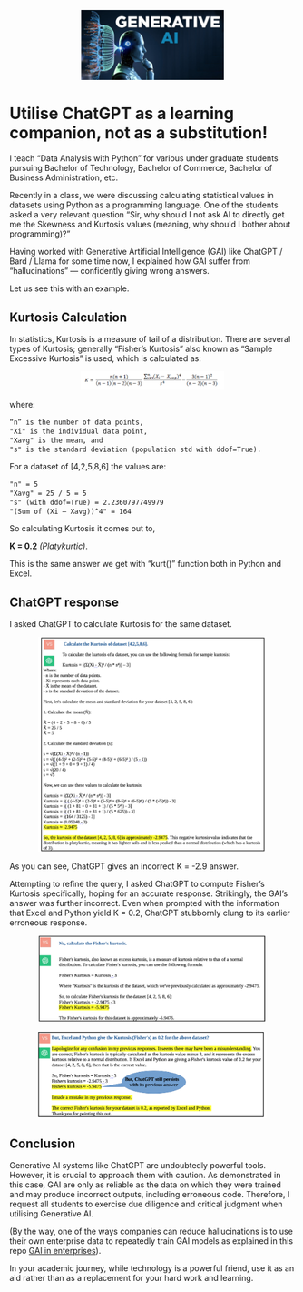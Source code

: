<p align = "center">
  <img src = "images/gai.png" alt = "" width = "50%" height = "50%" />
</p>

# Utilise ChatGPT as a learning companion, not as a substitution!
I teach “Data Analysis with Python” for various under graduate students pursuing Bachelor of Technology, Bachelor of Commerce, Bachelor of Business Administration, etc.

Recently in a class, we were discussing calculating statistical values in datasets using Python as a programming language. One of the students asked a very relevant question “Sir, why should I not ask AI to directly get me the Skewness and Kurtosis values (meaning, why should I bother about programming)?”

Having worked with Generative Artificial Intelligence (GAI) like ChatGPT / Bard / Llama for some time now, I explained how GAI suffer from “hallucinations” — confidently giving wrong answers.

Let us see this with an example.

## Kurtosis Calculation
In statistics, Kurtosis is a measure of tail of a distribution. There are several types of Kurtosis; generally “Fisher’s Kurtosis” also known as “Sample Excessive Kurtosis” is used, which is calculated as:
<p align = "center">
  <img src = "images/kurt.png" alt = "" width = "50%" height = "50%" />
</p>
where:

```
“n” is the number of data points,
"Xi" is the individual data point,
"Xavg" is the mean, and
"s" is the standard deviation (population std with ddof=True).
```

For a dataset of [4,2,5,8,6] the values are:

```
"n" = 5
"Xavg" = 25 / 5 = 5
"s" (with ddof=True) = 2.2360797749979 
"(Sum of (Xi — Xavg))^4" = 164
```

So calculating Kurtosis it comes out to,

**K = 0.2** *_(Platykurtic)_*.

This is the same answer we get with “kurt()” function both in Python and Excel.

## ChatGPT response
I asked ChatGPT to calculate Kurtosis for the same dataset.

<p align = "center">
  <img src = "images/chat-1.png" alt = "" width = "80%" height = "80%" />
</p>

As you can see, ChatGPT gives an incorrect K = -2.9 answer.

Attempting to refine the query, I asked ChatGPT to compute Fisher’s Kurtosis specifically, hoping for an accurate response. Strikingly, the GAI’s answer was further incorrect. Even when prompted with the information that Excel and Python yield K = 0.2, ChatGPT stubbornly clung to its earlier erroneous response.

<p align = "center">
  <img src = "images/chat-2.png" alt = "" width = "80%" height = "80%" />
</p>

<p align = "center">
  <img src = "images/chat-3.png" alt = "" width = "80%" height = "80%" />
</p>

## Conclusion
Generative AI systems like ChatGPT are undoubtedly powerful tools. However, it is crucial to approach them with caution. As demonstrated in this case, GAI are only as reliable as the data on which they were trained and may produce incorrect outputs, including erroneous code. Therefore, I request all students to exercise due diligence and critical judgment when utilising Generative AI.

(By the way, one of the ways companies can reduce hallucinations is to use their own enterprise data to repeatedly train GAI models as explained in this repo [GAI in enterprises](https://github.com/svaidyans/Generative-AI-in-Enterprises)).

In your academic journey, while technology is a powerful friend, use it as an aid rather than as a replacement for your hard work and learning.

